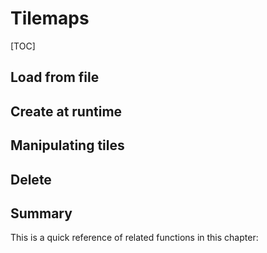# Tilemaps

[TOC]

## Load from file

## Create at runtime

## Manipulating tiles

## Delete

## Summary
This is a quick reference of related functions in this chapter:
